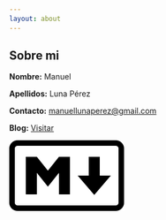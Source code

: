```yaml
---
layout: about
---
```


Sobre mi
---------------

**Nombre:** Manuel

**Apellidos:** Luna Pérez

**Contacto:** manuellunaperez@gmail.com

**Blog:** [Visitar]

  [Visitar]: http://manuellunaperez.wordpress.com

![Alt text](images/markdown.png)
